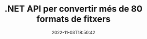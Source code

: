 ---
############################# Static ############################
layout: "product"
date: 2022-11-03T18:50:42
draft: false

product: "Conversion"
product_tag: "conversion"
platform: .NET
platform_tag: net

############################# Head ############################
head_title: "C# API de conversió de documents .NET | Converteix imatges PDF Word Excel PPTX HTML"
head_description: "C# API de conversió de documents .NET. Converteix PDF Word DOC DOCX, fulls de càlcul Excel PPT PPTX, HTML, PSD, MPT MPP, correu electrònic MSG EMLX, AutoCAD i formats de fitxer d'imatge."

############################# Header ############################
title: ".NET API per convertir més de 80 formats de fitxers"
description: "API senzilla per integrar la funcionalitat de conversió de documents i imatges a aplicacions .NET sense instal·lar cap programari extern."
button:
    enable: true
    icon: "fas fa-arrow-down"
    label: "Baixeu la prova gratuïta"
    link: "https://downloads.groupdocs.com/conversion/net"

############################# SubMenu ############################
submenu:
    enable: true
    
    left:
        img_alt: "GroupDocs.Conversion for .NET"
        image: "https://www.groupdocs.cloud/templates/groupdocs/images/product-logos/groupdocs-conversion-net.png"
        product: "GroupDocs.Conversion"
        platform: ".NET"

    middle:
        button:
            # button loop
            - link: "#overview"
              text: "Visió general"

            # button loop
            - link: "#features"
              text: "Característiques"

            # button loop
            - link: "#support"
              text: "Suport"

            # button loop
            - link: "https://products.groupdocs.app/conversion"
              text: "Demostració en directe"

            # button loop
            - link: "https://purchase.groupdocs.com/pricing/conversion/net"
              text: "Preus"

    right:
        link_download: "https://downloads.groupdocs.com/conversion"
        link_learn: "https://docs.groupdocs.com/conversion/net/"
        link_buy: "https://purchase.groupdocs.com"

############################# Overview ############################
overview:
    enable: true
    content: |
      GroupDocs.Conversion for .NET ofereix un conjunt senzill d'API, que permet als desenvolupadors crear potents aplicacions de conversió de documents a C#, ASP.NET i altres tecnologies relacionades amb .NET. L'API GroupDocs.Conversion for .NET ofereix una solució de conversió de fitxers ràpida, eficient i fiable als vostres usuaris finals. Admet la realització de conversions precises entre tots els formats de documents empresarials populars, com ara: PDF, HTML, correu electrònic, documents de Microsoft Word, fulls de càlcul Excel, presentacions de PowerPoint, Project, Photoshop, CorelDraw, AutoCAD, diagrames, formats de fitxers d'imatges ràster i molts més. La biblioteca del convertidor de documents detecta automàticament el format del document font i us ofereix tot el control per convertir el document sencer o pàgines específiques al format de sortida desitjat. És més fàcil substituir les fonts que falten per les preferides i afegir filigranes de text o imatge a qualsevol pàgina del document.

      GroupDocs.Conversion for .NET es pot utilitzar per desenvolupar aplicacions en qualsevol entorn de desenvolupament orientat a la plataforma .NET. És compatible amb tots els idiomes basats en .NET i és compatible amb sistemes operatius populars (Windows, Linux, MacOS) on es poden instal·lar marcs Mono o .NET (inclòs .NET Core).
    tabs:
      enable: true
      
      ## TAB ONE ##
      tab_one:
        description: |
          A continuació es mostra una visió general de GroupDocs.Conversion for .NET:
        
        right:
          enable: true
          icon: "fab fa-html5"
          title: "Visió general"
          content: |
            * Detecció automàtica del tipus de fitxer
            * Convertir documents
            * Convertir presentacions
            * Converteix fulls de càlcul
            * Converteix imatges ràster
            * Converteix documents PDF
            * Converteix altres formats
            * Aplicar filigrana
            * Especifiqueu la contrasenya del fitxer
            * Personalitza la conversió

      ## TAB TWO ##
      tab_two:
        description: |
          GroupDocs.Conversion for .NET admet la conversió entre tots els [formats de fitxer de document] populars i d'ús habitual (https://docs.groupdocs.com/conversion/net/supported-document-formats/).

        left:
          enable: true
          table:
            # table loop
            - title: "Convertir de:"
              content: |
                * **Documents**: DOC, DOCX, DOCM, DOT, DOTX, DOTM, RTF, TXT, ODT, OTT
                * **Fulls de càlcul**: XLS, XLSX, XLSM, XLSB, CSV, XLS2003, ODS, TSV, XLT, XLTX, XLTM, XLAM, FODS, SXC
                * **Presentacions**: PPT, PPTX, PPS, PPSX, ODP, POT, POTX, POTM, PPTM, PPSM, FODP
                * **Imatges**: TIF, TIFF, JPG, JPEG, PNG, GIF, BMP, ICO, DIB, JPC, JPEG-LS, JPEG2000
                * **Portàtil**: PDF, XPS, OXPS, EPUB
                * **HTML**: HTM, HTML, MHTML
                * **Metafitxers**: EMZ, WMZ
                * **PhotoShop**: PSD
                * **Projecte**: MPP, MPT, MPX
                * **Outlook**: PST, OST
                * **Correu electrònic**: MSG, EML, EMLX
                * **Diagrames**: VSD, VSDX, VSDM, VSS, VSSM, VST, VSTM, VSX, VTX, VDW, VDX, SVG, SVGZ
                * **AutoCAD**: DXF, DWG, DWF, STL, IFC, DWT
                * **PostScript**: EPS, PS, PSL, CGM
                * **CorelDRAW**: CDR, CMX
                * **Altres**: VCF, PLT, LGS, OTG, MD, AI, LOG

        right:
          enable: true
          table:
            # table loop
            - title: "Converteix a:"
              content: |
                * **Documents**: DOC, DOCX, DOCM, DOT, DOTX, DOTM, RTF, TXT, ODT, OTT
                * **Fulls de càlcul**: XLS, XLSX, XLSM, XLSB, CSV, XLS2003, TSV, XLTX, ODS, XLAM, FODS, DIF, SXC
                * **Presentacions**: PPT, PPTX, PPS, PPSX, ODP, POTX, POTM, PPTM, PPSM, FODP
                * **Imatges**: TIF, TIFF, JPG, JPEG, PNG, GIF, BMP, ICO, JPEG2000
                * **Metafitxers**: EMF, WMF, EMZ, WMZ
                * **Diagrames**: SVGZ
                * **Portàtil**: PDF, XPS
                * **HTML**: HTM, HTML, MHTML
                * **Altres**: MD

      ## TAB THREE ##
      tab_three:
        description: |
          GroupDocs.Conversion for .NET admet els següents sistemes operatius, marcs i gestors de paquets:
      
        left:
          enable: true
          table:
            # table loop
            - icon: "fab fa-windows"
              title: "Sistemes operatius"
              content: |
                Windows Desktop, Windows Server, Windows Azure, Linux, MacOS

            # table loop
            - icon: "fas fa-code"
              title: "Marcs suportats"
              content: |
                Frameworks: .NET Framework, .NET Standard, .NET Core, Mono

        right:
          enable: true
          table:
            # table loop
            - icon: "fas fa-box"
              title: "Gestor de paquets"
              content: |
                Nuget

            # table loop
            - icon: "fas fa-tools"
              title: "Gestor de paquets"
              content: |
                Microsoft Visual Studio, Xamarin, MonoDevelop

############################# Features ############################
features:
    enable: true
    title: "GroupDocs.Conversion for .NET Característiques"

    feature:
      # feature loop
      - icon: "fas fa-copy"
        content: "Fàcil integració i llicències mesurades"

      # feature loop
      - icon: "fas fa-eye"
        content: "Estableix l'opció de zoom predeterminada quan es converteix en paraules, diapositives o cel·les"

      # feature loop
      - icon: "fas fa-bolt"
        content: "Converteix a/des de tots els formats d'imatge ràster populars i assigna DPI, alçada i amplada de la imatge"
      
      # feature loop
      - icon: "fas fa-file-powerpoint"
        content: "Converteix PDF i imatge a escala de grisos i linealitza el document PDF per al web"

      # feature loop
      - icon: "fas fa-code"
        content: "Especifiqueu el nivell d'adreces d'interès, el nivell d'encapçalament i el nivell ampliat a la conversió de Word a PDF/XPS"

      # feature loop
      - icon: "fas fa-cloud"
        content: "Configura i col·loca la marca d'aigua al document convertit com a fons per mostrar-lo darrere del text"

      # feature loop
      - icon: "fas fa-remove-format"
        content: "Mostra la capçalera del correu electrònic durant la conversió des del correu electrònic"

      # feature loop
      - icon: "fas fa-comment-slash"
        content: "Establiu directoris de tipus de lletra personalitzats i carregueu/substituïu el tipus de lletra de manera explícita durant la conversió del document"

      # feature loop
      - icon: "fas fa-location-arrow"
        content: "Estableix el tipus de lletra predeterminat per substituir els tipus de lletra que falten per a la conversió de documents, diapositives i fulls de càlcul"

      # feature loop
      - icon: "fas fa-border-all"
        content: ""

      # feature loop
      - icon: "fas fa-wrench"
        content: "Converteix el full de càlcul amb línies de quadrícula i elimina els comentaris de les diapositives durant la conversió"

      # feature loop
      - icon: "fas fa-columns"
        content: "Converteix pàgines de documents específiques en format PDF i converteix un rang de cel·les específic en fulls de càlcul"

      # feature loop
      - icon: "fas fa-file-word"
        content: "Mostra els fulls ocults i salta les files i columnes buides mentre converteixes els fulls de càlcul"

      # feature loop
      - icon: "fas fa-envelope"
        content: "Compteu el total de pàgines d'un document i configureu la contrasenya com a document no protegit durant la conversió"

      # feature loop
      - icon: "fas fa-print"
        content: "Opció per eliminar anotacions i fitxers incrustats del PDF"

      # feature loop
      - icon: "fas fa-file-archive"
        content: "Creeu un marcatge compatible amb HTML 5 quan feu la conversió a HTML"

      # feature loop
      - icon: "fas fa-lock"
        content: "Detecteu automàticament el tipus de font i retorneu totes les conversions possibles quan feu una conversió des del tauler d'activitat"

      # feature loop
      - icon: "fas fa-file-code"
        content: "Possibilitat de tornar cada pàgina en un flux separat mentre es converteix a PDF o HTML"
      
      # feature loop
      - icon: "fas fa-fill-drip"
        content: "Mostra/amaga el marcatge, els comentaris i el seguiment dels canvis durant la conversió de Word"

      # feature loop
      - icon: "fas fa-file-excel"
        content: "Conversió DOCX a Tiff G3 amb opció d'ombrejat"

      # feature loop
      - icon: "fas fa-heading"
        content: "Converteix dissenys específics en convertir un document CAD"

      # feature loop
      - icon: "fas fa-project-diagram"
        content: "Denominació automàtica en desar el document convertit al fitxer"

      # feature loop
      - icon: "fas fa-cube"
        content: "Llicència mesurada admesa per facturar en funció de l'ús de l'API"

      # feature loop
      - icon: "fab fa-uncharted"
        content: "Converteix diagrames a formats de fitxer de processament de textos"
      
      # feature loop
      - icon: "fab fa-uncharted"
        content: "Afegiu números de pàgina mentre convertiu HTML a document de processament de textos"

      # feature loop
      - icon: "fab fa-uncharted"
        content: "Converteix documents XML a qualsevol format sense transformació"

      # feature loop
      - icon: "fab fa-uncharted"
        content: "Superviseu el progrés de la conversió de fitxers (inici, finalització) directament des de l'aplicació del client"

    more_feature:
      # more_feature_loop
      - title: "Converteix fàcilment formats de documents"
        content: |
          Amb GroupDocs.Conversion for .NET, convertir el format del fitxer del document és molt fàcil. L'exemple següent us mostra com convertir un fitxer PDF en un fitxer DOC mitjançant C#:  
            
          {features.more_feature.step1} 
          {features.more_feature.step2} 
          {features.more_feature.step3} 
            
          ```csharp    
           // Carregueu el fitxer font DOCX per a la conversió
          var converter = new GroupDocs.Conversion.Converter("input.docx");
          // Prepareu opcions de conversió per al format objectiu PDF
          var convertOptions = converter.GetPossibleConversions()["pdf"].ConvertOptions;
          // Converteix al format PDF
          converter.Convert("output.pdf", convertOptions);
          ```
            
      # more_feature_loop
      - title: "Conversió a formats d'imatge"
        content: "GroupDocs.Conversion for .NET es pot utilitzar per desenvolupar aplicacions en qualsevol entorn de desenvolupament orientat a la plataforma .NET. És compatible amb tots els idiomes basats en .NET i és compatible amb sistemes operatius populars (Windows, Linux, MacOS) on es poden instal·lar marcs Mono o .NET (inclòs .NET Core)."

      # more_feature_loop
      - title: "Admet diversos tipus de format PDF"
        content: |
          L'API GroupDocs.Conversion for .NET admet la conversió de documents als següents tipus/formats PDF:  
            
          * PdfA_1A
          * PdfA_1B
          * PdfA_2A
          * PdfA_3A
          * PdfA_2B
          * PdfA_2U
          * PdfA_3B
          * PdfA_3U
          * v1_3
          * v1_4
          * v1_5
          * v1_6
          * v1_7
          * PdfX_1A
          * PdfX3

############################# Support ############################
support:
    enable: true

############################# Solutions ############################
solutions:
    enable: true
    title: "GroupDocs.Conversion ofereix API de conversió de documents per a altres entorns de desenvolupament populars"

    solution:
        # solution loop
        - img_alt: "GroupDocs.Conversion per a Java"
          image: "https://www.groupdocs.cloud/templates/groupdocs/images/product-logos/groupdocs-conversion-java.png"
          product: "GroupDocs.Conversion"
          platform: "Java"
          link: "/conversion/java/"

############################# Back to top ###############################
back_to_top:
  enable: true
---